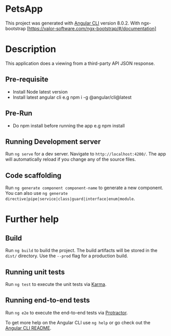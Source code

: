 # PetsApp

This project was generated with [Angular CLI](https://github.com/angular/angular-cli) version 8.0.2. With ngx-bootstrap [https://valor-software.com/ngx-bootstrap/#/documentation]

# Description

This application does a viewing from a third-party API JSON response.

## Pre-requisite
- Install Node latest version
- Install latest angular cli e.g npm i -g @angular/cli@latest

## Pre-Run
- Do npm install before running the app e.g npm install

## Running Development server

Run `ng serve` for a dev server. Navigate to `http://localhost:4200/`. The app will automatically reload if you change any of the source files.

## Code scaffolding

Run `ng generate component component-name` to generate a new component. You can also use `ng generate directive|pipe|service|class|guard|interface|enum|module`.


# Further help <TO DOS>

## Build

Run `ng build` to build the project. The build artifacts will be stored in the `dist/` directory. Use the `--prod` flag for a production build.

## Running unit tests

Run `ng test` to execute the unit tests via [Karma](https://karma-runner.github.io).

## Running end-to-end tests

Run `ng e2e` to execute the end-to-end tests via [Protractor](http://www.protractortest.org/).


To get more help on the Angular CLI use `ng help` or go check out the [Angular CLI README](https://github.com/angular/angular-cli/blob/master/README.md).
